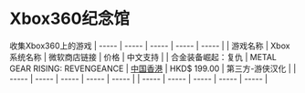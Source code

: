 # Xbox360纪念馆
收集Xbox360上的游戏
| ----- | ----- | ----- | ----- | ----- | 
| 游戏名称 | Xbox系统名称 | 微软商店链接 | 价格 | 中文支持 |
| 合金装备崛起：复仇 | METAL GEAR RISING: REVENGEANCE | [中国香港](https://marketplace.xbox.com/zh-HK/Product/METAL-GEAR-RISING-REVENGEANCE/66acd000-77fe-1000-9115-d8024b4e080a) | HKD$ 199.00 | 第三方-游侠汉化 | 
| ----- | ----- | ----- | ----- | ----- | 
| ----- | ----- | ----- | ----- | ----- | 
